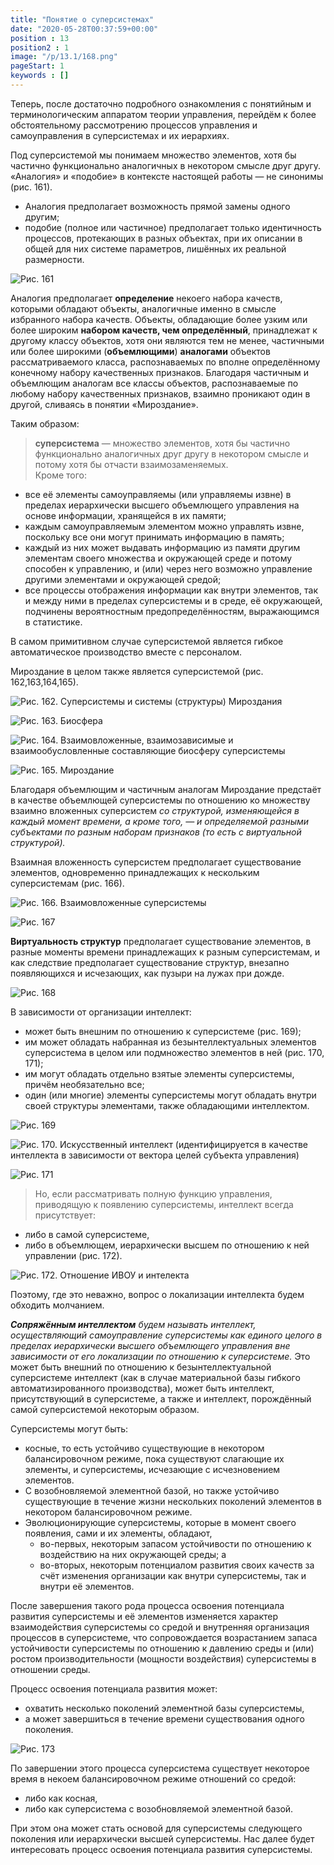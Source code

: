 ```yaml
---
title: "Понятие о суперсистемах"
date: "2020-05-28T00:37:59+00:00"
position : 13
position2 : 1
image: "/p/13.1/168.png"
pageStart: 1 
keywords : []
---
```


Теперь, после достаточно подробного ознакомления с понятийным и терминологическим аппаратом теории управления, перейдём к более обстоятельному рассмотрению процессов управления и самоуправления в суперсистемах и их иерархиях.

Под суперсистемой мы понимаем множество элементов, хотя бы частично функционально аналогичных в некотором смысле друг другу. «Аналогия» и «подобие» в контексте настоящей работы — не синонимы (рис. 161). 
- Аналогия предполагает возможность прямой замены одного другим; 
- подобие (полное или частичное) предполагает только идентичность процессов, протекающих в разных объектах, при их описании в общей для них системе параметров, лишённых их реальной размерности.

![Рис. 161](161.png)

Аналогия предполагает **определение** некоего набора качеств, которыми обладают объекты, аналогичные именно в смысле избранного набора качеств. Объекты, обладающие более узким или более широким **набором качеств, чем определённый**, принадлежат к другому классу объектов, хотя они являются тем не менее, частичными или более широкими (**объемлющими**) **аналогами** объектов рассматриваемого класса, распознаваемых по вполне определённому конечному набору качественных признаков. Благодаря частичным и объемлющим аналогам все классы объектов, распознаваемые по любому набору качественных признаков, взаимно проникают один в другой, сливаясь в понятии «Мироздание».

Таким образом: 
>**суперсистема** — множество элементов, хотя бы частично функционально аналогичных друг другу в некотором смысле и потому хотя бы отчасти взаимозаменяемых.  
Кроме того:  
   - все её элементы самоуправляемы (или управляемы извне) в пределах иерархически высшего объемлющего управления на основе информации, хранящейся в их памяти; 
   - каждым самоуправляемым элементом можно управлять извне, поскольку все они могут принимать информацию в память; 
   - каждый из них может выдавать информацию из памяти другим элементам своего множества и окружающей среде и потому способен к управлению, и (или) через него возможно управление другими элементами и окружающей средой; 
   - все процессы отображения информации как внутри элементов, так и между ними в пределах суперсистемы и в среде, её окружающей, подчинены вероятностным предопределённостям, выражающимся в статистике.

В самом примитивном случае суперсистемой является гибкое автоматическое производство вместе с персоналом. 

Мироздание в целом также является суперсистемой  (рис. 162,163,164,165). 

![Рис. 162. Суперсистемы и системы (структуры) Мироздания](162.png)

![Рис. 163. Биосфера](163.png)

![Рис. 164. Взаимовложенные, взаимозависимые и взаимообусловленные составляющие биосферу суперсистемы](164.png)

![Рис. 165. Мироздание](165.png)


Благодаря объемлющим и частичным аналогам Мироздание предстаёт в качестве объемлющей суперсистемы по отношению ко множеству взаимно вложенных суперсистем *со структурой, изменяющейся в каждый момент времени, а кроме того, — и определяемой разными субъектами по разным наборам признаков (то есть с виртуальной структурой).* 

Взаимная вложенность суперсистем предполагает существование элементов, одновременно принадлежащих к нескольким суперсистемам  (рис. 166). 

![Рис. 166. Взаимовложенные суперсистемы](166.png)

![Рис. 167](167.png)

**Виртуальность структур** предполагает существование элементов, в разные моменты времени принадлежащих к разным суперсистемам, и как следствие предполагает существование структур, внезапно появляющихся и исчезающих, как пузыри на лужах при дожде.

![Рис. 168](168.png)

В зависимости от организации интеллект:
- может быть внешним по отношению к суперсистеме (рис. 169); 
- им может обладать набранная из безынтеллектуальных элементов суперсистема в целом или подмножество элементов в ней (рис. 170, 171); 
- им могут обладать отдельно взятые элементы суперсистемы, причём необязательно все; 
- один (или многие) элементы суперсистемы могут обладать внутри своей структуры элементами, также обладающими интеллектом.

![Рис. 169](169.png)

![Рис. 170. Искусственный интеллект (идентифицируется в качестве интеллекта в зависимости от вектора целей субъекта управления)](170.png)

![Рис. 171](171.png)

>Но, если рассматривать полную функцию управления, приводящую к появлению суперсистемы, интеллект всегда присутствует:  
- либо в самой суперсистеме, 
- либо в объемлющем, иерархически высшем по отношению к ней управлении (рис. 172).

![Рис. 172. Отношение ИВОУ и интелекта](172.png)

Поэтому, где это неважно, вопрос о локализации интеллекта будем обходить молчанием. 

***Сопряжённым интеллектом*** *будем называть интеллект, осуществляющий самоуправление суперсистемы как единого целого в пределах иерархически высшего объемлющего управления вне зависимости от его локализации по отношению к суперсистеме.* Это может быть внешний по отношению к безынтеллектуальной суперсистеме интеллект (как в случае материальной базы гибкого автоматизированного производства), может быть интеллект, присутствующий в суперсистеме, а также и интеллект, порождённый самой суперсистемой некоторым образом.

Суперсистемы могут быть: 
- косные, то есть устойчиво существующие в некотором балансировочном режиме, пока существуют слагающие их элементы, и суперсистемы, исчезающие с исчезновением элементов.
- С возобновляемой элементной базой, но также устойчиво существующие в течение жизни нескольких поколений элементов в некотором балансировочном режиме.
- Эволюционирующие суперсистемы, которые в момент своего появления, сами и их элементы, обладают,  
  - во-первых, некоторым запасом устойчивости по отношению к воздействию на них окружающей среды; а 
  - во-вторых, некоторым потенциалом развития своих качеств за счёт изменения организации как внутри суперсистемы, так и внутри её элементов. 

После завершения такого рода процесса освоения потенциала развития суперсистемы и её элементов изменяется характер взаимодействия суперсистемы со средой и внутренняя организация процессов в суперсистеме, что сопровождается возрастанием запаса устойчивости суперсистемы по отношению к давлению среды и (или) ростом производительности (мощности воздействия) суперсистемы в отношении среды.

Процесс освоения потенциала развития может: 
- охватить несколько поколений элементной базы суперсистемы, 
- а может завершиться в течение времени существования одного поколения. 

![Рис. 173](173.png)

По завершении этого процесса суперсистема существует некоторое время в некоем балансировочном режиме отношений со средой:
- либо как косная, 
- либо как суперсистема с возобновляемой элементной базой. 

При этом она может стать основой для суперсистемы следующего поколения или иерархически высшей суперсистемы. Нас далее будет интересовать процесс освоения потенциала развития суперсистемы.
